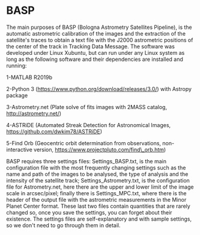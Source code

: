 # BASP
The main purposes of BASP (Bologna Astrometry Satellites Pipeline), is the automatic astrometric calibration of the images and the extraction of the satellite's traces to obtain a text file with the J2000 astrometric positions of the center of the track in Tracking Data Message. The software was developed under Linux Xubuntu, but can run under any Linux system as long as the following software and their dependencies are installed and running:

1-MATLAB R2019b

2-Python 3 (https://www.python.org/download/releases/3.0/) with Astropy package 

3-Astrometry.net (Plate solve of fits images with 2MASS catalog, http://astrometry.net/)

4-ASTRiDE (Automated Streak Detection for Astronomical Images, https://github.com/dwkim78/ASTRiDE)

5-Find Orb (Geocentric orbit determination from observations, non-interactive version, https://www.projectpluto.com/find\_orb.htm)

BASP requires three settings files: Settings_BASP.txt, is the main configuration file with the most frequently changing settings such as the name and path of the images to be analysed, the type of analysis and the intensity of the satellite track; Settings_Astrometry.txt, is the configuration file for Astrometry.net, here there are the upper and lower limit of the image scale in arcsec/pixel; finally there is Settings_MPC.txt, where there is the header of the output file with the astrometric measurements in the Minor Planet Center format. These last two files contain quantities that are rarely changed so, once you save the settings, you can forget about their existence. The settings files are self-explanatory and with sample settings, so we don't need to go through them in detail.
